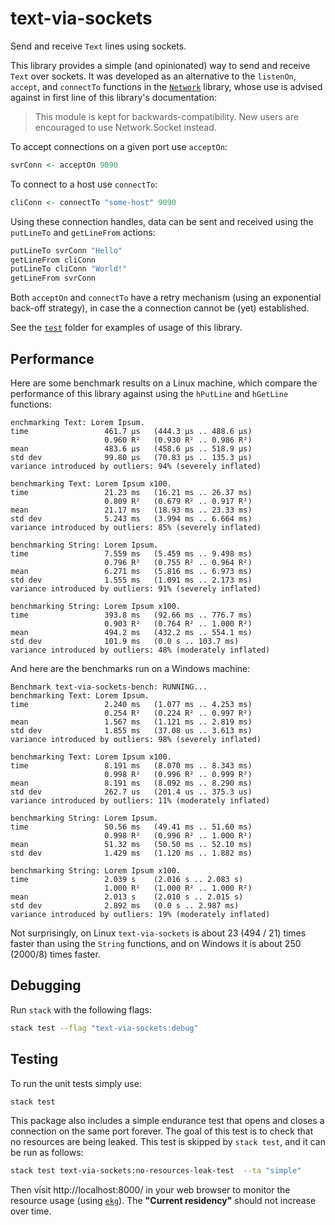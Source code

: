 # text-via-sockets
Send and receive `Text` lines using sockets.

This library provides a simple (and opinionated) way to send and receive `Text`
over sockets. It was developed as an alternative to the `listenOn`, `accept`,
and `connectTo` functions in the
[`Network`](https://hackage.haskell.org/package/network-2.6.3.2/docs/Network.html)
library, whose use is advised against in first line of this library's
documentation:

> This module is kept for backwards-compatibility. New users are encouraged to
> use Network.Socket instead.

To accept connections on a given port use `acceptOn`:

```haskell
svrConn <- acceptOn 9090
```
To connect to a host use `connectTo`:

```haskell
cliConn <- connectTo "some-host" 9090
```

Using these connection handles, data can be sent and received using the
`putLineTo` and `getLineFrom` actions:

```haskell
putLineTo svrConn "Hello"
getLineFrom cliConn
putLineTo cliConn "World!"
getLineFrom svrConn
```
Both `acceptOn` and `connectTo` have a retry mechanism (using an exponential
back-off strategy), in case the a connection cannot be (yet) established.

See the [`test`](test/) folder for examples of usage of this library.

## Performance

Here are some benchmark results on a Linux machine, which compare the
performance of this library against using the `hPutLine` and `hGetLine`
functions:

```text
enchmarking Text: Lorem Ipsum.
time                 461.7 μs   (444.3 μs .. 488.6 μs)
                     0.960 R²   (0.930 R² .. 0.986 R²)
mean                 483.6 μs   (458.6 μs .. 518.9 μs)
std dev              99.80 μs   (70.83 μs .. 135.3 μs)
variance introduced by outliers: 94% (severely inflated)

benchmarking Text: Lorem Ipsum x100.
time                 21.23 ms   (16.21 ms .. 26.37 ms)
                     0.809 R²   (0.679 R² .. 0.917 R²)
mean                 21.17 ms   (18.93 ms .. 23.33 ms)
std dev              5.243 ms   (3.994 ms .. 6.664 ms)
variance introduced by outliers: 85% (severely inflated)

benchmarking String: Lorem Ipsum.
time                 7.559 ms   (5.459 ms .. 9.498 ms)
                     0.796 R²   (0.755 R² .. 0.964 R²)
mean                 6.271 ms   (5.816 ms .. 6.973 ms)
std dev              1.555 ms   (1.091 ms .. 2.173 ms)
variance introduced by outliers: 91% (severely inflated)

benchmarking String: Lorem Ipsum x100.
time                 393.8 ms   (92.66 ms .. 776.7 ms)
                     0.903 R²   (0.764 R² .. 1.000 R²)
mean                 494.2 ms   (432.2 ms .. 554.1 ms)
std dev              101.9 ms   (0.0 s .. 103.7 ms)
variance introduced by outliers: 48% (moderately inflated)
```

And here are the benchmarks run on a Windows machine:

```text
Benchmark text-via-sockets-bench: RUNNING...
benchmarking Text: Lorem Ipsum.
time                 2.240 ms   (1.077 ms .. 4.253 ms)
                     0.254 R²   (0.224 R² .. 0.997 R²)
mean                 1.567 ms   (1.121 ms .. 2.819 ms)
std dev              1.855 ms   (37.08 us .. 3.613 ms)
variance introduced by outliers: 98% (severely inflated)

benchmarking Text: Lorem Ipsum x100.
time                 8.191 ms   (8.070 ms .. 8.343 ms)
                     0.998 R²   (0.996 R² .. 0.999 R²)
mean                 8.191 ms   (8.092 ms .. 8.290 ms)
std dev              262.7 us   (201.4 us .. 375.3 us)
variance introduced by outliers: 11% (moderately inflated)

benchmarking String: Lorem Ipsum.
time                 50.56 ms   (49.41 ms .. 51.60 ms)
                     0.998 R²   (0.996 R² .. 1.000 R²)
mean                 51.32 ms   (50.50 ms .. 52.10 ms)
std dev              1.429 ms   (1.120 ms .. 1.882 ms)

benchmarking String: Lorem Ipsum x100.
time                 2.039 s    (2.016 s .. 2.083 s)
                     1.000 R²   (1.000 R² .. 1.000 R²)
mean                 2.013 s    (2.010 s .. 2.015 s)
std dev              2.892 ms   (0.0 s .. 2.987 ms)
variance introduced by outliers: 19% (moderately inflated)
```

Not surprisingly, on Linux `text-via-sockets` is about 23 (494 / 21) times
faster than using the `String` functions, and on Windows it is about 250
(2000/8) times faster.

## Debugging

Run `stack` with the following flags:

```sh
stack test --flag "text-via-sockets:debug"
```

## Testing

To run the unit tests simply use:

```sh
stack test
```

This package also includes a simple endurance test that opens and closes a
connection on the same port forever. The goal of this test is to check that no
resources are being leaked. This test is skipped by `stack test`, and it can be
run as follows:

```sh
stack test text-via-sockets:no-resources-leak-test  --ta "simple"
```

Then visit http://localhost:8000/ in your web browser to monitor the resource
usage (using [`ekg`](https://hackage.haskell.org/package/ekg)). The __"Current
residency"__ should not increase over time.
